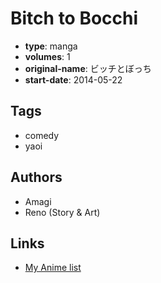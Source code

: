 # Bitch to Bocchi

-   **type**: manga
-   **volumes**: 1
-   **original-name**: ビッチとぼっち
-   **start-date**: 2014-05-22

## Tags

-   comedy
-   yaoi

## Authors

-   Amagi
-   Reno (Story & Art)

## Links

-   [My Anime list](https://myanimelist.net/manga/79083/Bitch_to_Bocchi)
